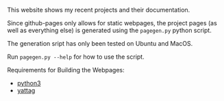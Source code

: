 This website shows my recent projects and their documentation.

Since github-pages only allows for static webpages, the project pages (as well as everything else) is generated using the `pagegen.py` python script.  

The generation sript has only been tested on Ubuntu and MacOS.

Run `pagegen.py --help` for how to use the script.

Requirements for Building the Webpages:

- [python3](https://www.python.org/downloads/)
- [yattag](https://pypi.org/project/yattag/)
